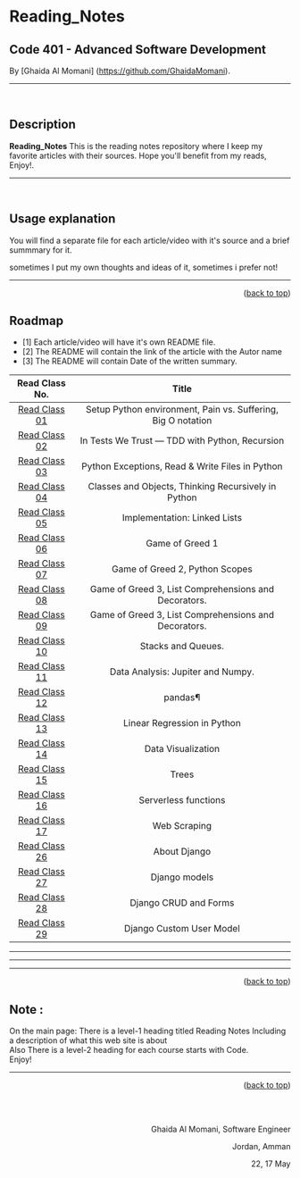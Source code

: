 # Reading_Notes
## Code 401 - Advanced Software Development
<!-- This is the reading notes repository where I keep my favorite articles with their sources.
       
       Hope you'll benefit from my reads, Enjoy!
-->




By [Ghaida Al Momani] (https://github.com/GhaidaMomani).
<br/>
<hr/>
<br/>


## Description
**Reading_Notes** 
This is the reading notes repository where I keep my favorite articles with their sources.
                   Hope you'll benefit from my reads, Enjoy!.



<hr/>
<br/>


## Usage explanation


You will find a separate file for each article/video with it's source and a brief summmary for it.

sometimes I put my own thoughts and ideas of it, sometimes i prefer not!


<hr/>
    <p align="right">(<a href="#top">back to top</a>)</p>

<!-- ROADMAP -->
## Roadmap

- [1] Each article/video will have it's own README file.
- [2] The README will contain the link of the article with the Autor name
- [3] The README will contain Date of the written summary.

|Read Class No. | Title       |
 |:---------: |:--------------:|
 |[Read Class 01](https://ghaidamomani.github.io/Reading_Notes/Code401_AdvancedSoftwareDevelopment/ReadClass01/readclass01)|Setup Python environment, Pain vs. Suffering, Big O notation
 |[Read Class 02](https://ghaidamomani.github.io/Reading_Notes/Code401_AdvancedSoftwareDevelopment/ReadClass02/readclass02)|In Tests We Trust — TDD with Python, Recursion
 |[Read Class 03](https://ghaidamomani.github.io/Reading_Notes/Code401_AdvancedSoftwareDevelopment/ReadClass03/readclass03)|Python Exceptions, Read & Write Files in Python
 |[Read Class 04](https://ghaidamomani.github.io/Reading_Notes/Code401_AdvancedSoftwareDevelopment/ReadClass04/ReadClass04)|Classes and Objects, Thinking Recursively in Python 
 |[Read Class 05](https://ghaidamomani.github.io/Reading_Notes/Code401_AdvancedSoftwareDevelopment/ReadClass05/ReadClass05)| Implementation: Linked Lists
 |[Read Class 06](https://ghaidamomani.github.io/Reading_Notes/Code401_AdvancedSoftwareDevelopment/ReadClass06/ReadClass06)| Game of Greed 1
|[Read Class 07](https://ghaidamomani.github.io/Reading_Notes/Code401_AdvancedSoftwareDevelopment/ReadClass07/ReadCode07)| Game of Greed 2, Python Scopes
|[Read Class 08 ](https://ghaidamomani.github.io/Reading_Notes/Code401_AdvancedSoftwareDevelopment/ReadClass08/ReadClass08)| Game of Greed 3, List Comprehensions and Decorators.
|[Read Class 09 ](https://ghaidamomani.github.io/Reading_Notes/Code401_AdvancedSoftwareDevelopment/ReadClass09/ReadClass09)| Game of Greed 3, List Comprehensions and Decorators.
|[Read Class 10 ](https://ghaidamomani.github.io/Reading_Notes/Code401_AdvancedSoftwareDevelopment/ReadClass10/ReadClass10)| Stacks and Queues.
|[Read Class 11 ](https://ghaidamomani.github.io/Reading_Notes/Code401_AdvancedSoftwareDevelopment/ReadClass11/ReadClass11)| Data Analysis: Jupiter and Numpy.
|[Read Class 12 ](https://ghaidamomani.github.io/Reading_Notes/Code401_AdvancedSoftwareDevelopment/ReadClass12/ReadClass12)| pandas¶
|[Read Class 13 ](https://ghaidamomani.github.io/Reading_Notes/Code401_AdvancedSoftwareDevelopment/ReadClass13/ReadClass13)|Linear Regression in Python
|[Read Class 14 ](https://ghaidamomani.github.io/Reading_Notes/Code401_AdvancedSoftwareDevelopment/ReadClass14/ReadClass14)|Data Visualization 
|[Read Class 15 ](https://ghaidamomani.github.io/Reading_Notes/Code401_AdvancedSoftwareDevelopment/ReadClass15/ReadClass15)|Trees
|[Read Class 16 ](https://ghaidamomani.github.io/Reading_Notes/Code401_AdvancedSoftwareDevelopment/ReadClass16/ReadClass16)|Serverless functions
|[Read Class 17 ](https://ghaidamomani.github.io/Reading_Notes/Code401_AdvancedSoftwareDevelopment/ReadClass17/ReadClass17)|Web Scraping
|[Read Class 26 ](https://ghaidamomani.github.io/Reading_Notes/Code401_AdvancedSoftwareDevelopment/ReadClass26/ReadClass26)| About Django
|[Read Class 27 ](https://ghaidamomani.github.io/Reading_Notes/Code401_AdvancedSoftwareDevelopment/ReadClass27/ReadClass27)|Django models
|[Read Class 28 ](https://ghaidamomani.github.io/Reading_Notes/Code401_AdvancedSoftwareDevelopment/ReadClass28/ReadClass28)|Django CRUD and Forms
|[Read Class 29 ](https://ghaidamomani.github.io/Reading_Notes/Code401_AdvancedSoftwareDevelopment/ReadClass29/ReadClass29)|Django Custom User Model
<hr/>
<hr/>
<hr/>

<p align="right">(<a href="#top">back to top</a>)</p>



## Note :
   On the main page:
There is a level-1 heading titled Reading Notes
Including a description of what this web site is about<br/>
Also There is a level-2 heading for each course starts with Code.
<br/>
Enjoy!
 
<hr/>
    <p align="right">(<a href="#top">back to top</a>)</p>





  <br/><br/>

<p align="right">Ghaida Al Momani, Software Engineer</p>
<p align="right">Jordan, Amman</p>
  <p align="right">22, 17 May </p>